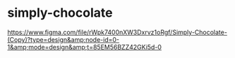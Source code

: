 # simply-chocolate
https://www.figma.com/file/rWpk7400nXW3Dxrvz1oRgf/Simply-Chocolate-(Copy)?type=design&amp;node-id=0-1&amp;mode=design&amp;t=85EM56BZZ42GKi5d-0
